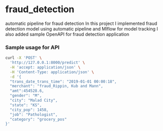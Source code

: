 # fraud_detection

automatic pipeline for fraud detection
In this project I implemented fraud detection model using automatic pipeline and Mlflow for model tracking
I also added sample OpenAPI for fraud detection application

### Sample usage for API

```bash
curl -X 'POST' \
  'http://127.0.0.1:8000/predict' \
  -H 'accept: application/json' \
  -H 'Content-Type: application/json' \
  -d '{
  "trans_date_trans_time": "2019-01-01 00:00:18",
  "merchant": "fraud_Rippin, Kub and Mann",
  "amt":454528.6,
  "gender": "M",
  "city": "Malad City",
  "state": "KS",
  "city_pop": 1458,
  "job": "Pathologist",
  "category": "grocery_pos"
}'
```
